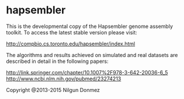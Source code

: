 # hapsembler

This is the developmental copy of the Hapsembler genome assembly toolkit. 
To access the latest stable version please visit:

http://compbio.cs.toronto.edu/hapsembler/index.html

The algorithms and results achieved on simulated and real datasets are 
described in detail in the following papers:

http://link.springer.com/chapter/10.1007%2F978-3-642-20036-6_5
http://www.ncbi.nlm.nih.gov/pubmed/23274213

Copyright @2013-2015 Nilgun Donmez
